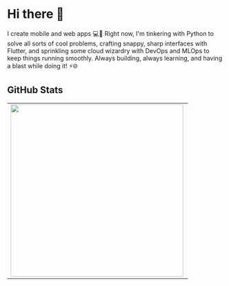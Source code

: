 # Hi there 👋 

I create mobile and web apps 💻📱 Right now, I'm tinkering with Python to solve all sorts of cool problems, crafting snappy, sharp interfaces with Flutter, and sprinkling some cloud wizardry with DevOps and MLOps to keep things running smoothly. Always building, always learning, and having a blast while doing it! ⚡🌐

## GitHub Stats
<center>
  <table>
  <tr>
      <td><img width="400px" align="left" src="https://github-readme-stats.vercel.app/api?username=Dun-Njuguna&count_private=true&show_icons=true&theme=dark&layout=compact" /></td>
  </tr>
  </table>
</center>
